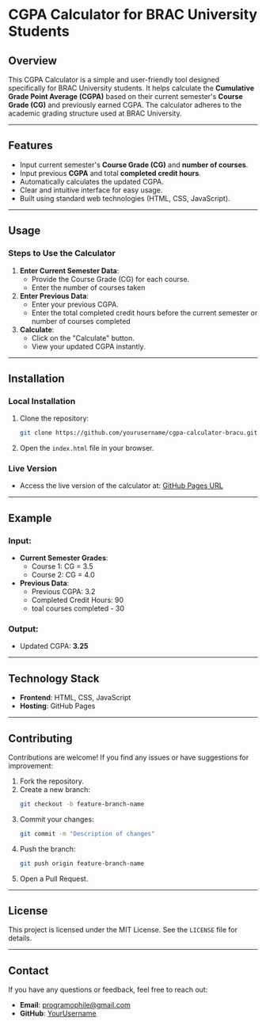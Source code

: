 # CGPA Calculator for BRAC University Students

## Overview
This CGPA Calculator is a simple and user-friendly tool designed specifically for BRAC University students. It helps calculate the **Cumulative Grade Point Average (CGPA)** based on their current semester's **Course Grade (CG)** and previously earned CGPA. The calculator adheres to the academic grading structure used at BRAC University.

---

## Features
- Input current semester's **Course Grade (CG)** and **number of courses**.
- Input previous **CGPA** and total **completed credit hours**.
- Automatically calculates the updated CGPA.
- Clear and intuitive interface for easy usage.
- Built using standard web technologies (HTML, CSS, JavaScript).

---

## Usage
### Steps to Use the Calculator
1. **Enter Current Semester Data**:
   - Provide the Course Grade (CG) for each course.
   - Enter the number of courses taken
2. **Enter Previous Data**:
   - Enter your previous CGPA.
   - Enter the total completed credit hours before the current semester or number of courses completed
3. **Calculate**:
   - Click on the "Calculate" button.
   - View your updated CGPA instantly.

---

## Installation
### Local Installation
1. Clone the repository:
   ```bash
   git clone https://github.com/yourusername/cgpa-calculator-bracu.git
   ```
2. Open the `index.html` file in your browser.

### Live Version
- Access the live version of the calculator at: [GitHub Pages URL](https://github.com/programophile/CGPA-Calculator-For-BRAC-University-Students-BRACU)

---

## Example
### Input:
- **Current Semester Grades**:
  - Course 1: CG = 3.5
  - Course 2: CG = 4.0
- **Previous Data**:
  - Previous CGPA: 3.2
  - Completed Credit Hours: 90
  - toal courses completed - 30

### Output:
- Updated CGPA: **3.25**

---

## Technology Stack
- **Frontend**: HTML, CSS, JavaScript
- **Hosting**: GitHub Pages

---

## Contributing
Contributions are welcome! If you find any issues or have suggestions for improvement:
1. Fork the repository.
2. Create a new branch:
   ```bash
   git checkout -b feature-branch-name
   ```
3. Commit your changes:
   ```bash
   git commit -m "Description of changes"
   ```
4. Push the branch:
   ```bash
   git push origin feature-branch-name
   ```
5. Open a Pull Request.

---

## License
This project is licensed under the MIT License. See the `LICENSE` file for details.

---

## Contact
If you have any questions or feedback, feel free to reach out:
- **Email**: programophile@gmail.com
- **GitHub**: [YourUsername](https://github.com/programophile)

